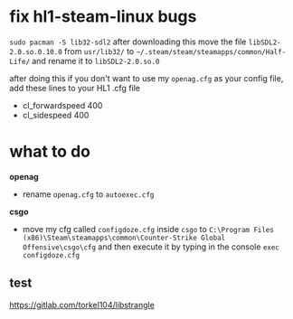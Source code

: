 # fix hl1-steam-linux bugs

`sudo pacman -S lib32-sdl2` after downloading this move the file `libSDL2-2.0.so.0.10.0` from `usr/lib32/` to `~/.steam/steam/steamapps/common/Half-Life/` and rename it to `libSDL2-2.0.so.0`

after doing this if you don't want to use my `openag.cfg` as your config file, add these lines to your HL1 .cfg file
- cl_forwardspeed 400
- cl_sidespeed 400
# what to do

**openag**
- rename `openag.cfg` to `autoexec.cfg`

**csgo**
- move my cfg called `configdoze.cfg` inside `csgo` to `C:\Program Files (x86)\Steam\steamapps\common\Counter-Strike Global Offensive\csgo\cfg` and then execute it by typing in the console `exec configdoze.cfg`


## test
https://gitlab.com/torkel104/libstrangle
